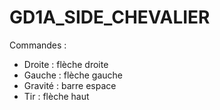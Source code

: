 # GD1A_SIDE_CHEVALIER
Commandes : 
- Droite : flèche droite
- Gauche : flèche gauche
- Gravité : barre espace
- Tir : flèche haut
